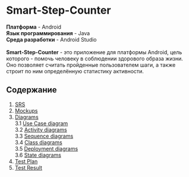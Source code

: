 # Smart-Step-Counter
**Платформа** - Android<br>
**Язык программирования** - Java<br>
**Среда разработки** - Android Studio<br><br>
**Smart-Step-Counter** - это приложение для платформы Android, цель которого - помочь человеку в
соблюдении здорового образа жизни. Оно позволяет считать пройденные пользователем шаги, а также строит по ним определённую статистику активности.
## Содержание
1. [SRS](https://github.com/PeterZhukovetc/Smart-Step-Counter/blob/master/Documentation/SRS.md)
2. [Mockups](https://github.com/PeterZhukovetc/Smart-Step-Counter/tree/master/Other/Mockups)
3. [Diagrams](https://github.com/PeterZhukovetc/Smart-Step-Counter/tree/master/Documentation/Diagrams)<br>
3.1 [Use Case diagram](https://github.com/PeterZhukovetc/Smart-Step-Counter/blob/master/Documentation/Diagrams/Use%20Case/README.md)<br>
3.2 [Activity diagrams](https://github.com/PeterZhukovetc/Smart-Step-Counter/blob/master/Documentation/Diagrams/Activity/README.md)<br>
3.3 [Sequence diagrams](https://github.com/PeterZhukovetc/Smart-Step-Counter/blob/master/Documentation/Diagrams/Sequence/README.md)<br>
3.4 [Class diagrams](https://github.com/PeterZhukovetc/Smart-Step-Counter/blob/master/Documentation/Diagrams/Class/README.md)<br>
3.5 [Deployment diagrams](https://github.com/PeterZhukovetc/Smart-Step-Counter/blob/master/Documentation/Diagrams/Deployment/README.md)<br>
3.6 [State diagrams](https://github.com/PeterZhukovetc/Smart-Step-Counter/blob/master/Documentation/Diagrams/State/README.md)<br>
4. [Test Plan](Testing/TestPlan.md)
5. [Test Result](Testing/TestResults.md)
